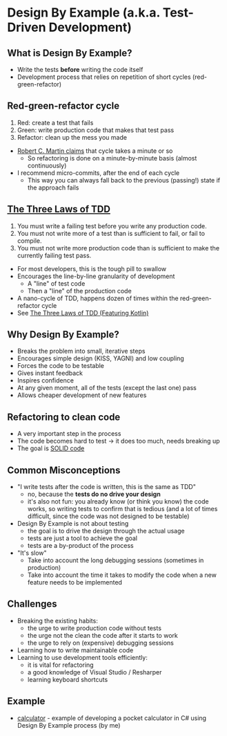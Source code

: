 # Design By Example (a.k.a. Test-Driven Development)

## What is Design By Example?
- Write the tests **before** writing the code itself
- Development process that relies on repetition of short cycles (red-green-refactor)

## Red-green-refactor cycle
1. Red: create a test that fails
2. Green: write production code that makes that test pass
3. Refactor: clean up the mess you made
- [Robert C. Martin claims](http://blog.cleancoder.com/uncle-bob/2014/12/17/TheCyclesOfTDD.html) that cycle takes a minute or so
  - So refactoring is done on a minute-by-minute basis (almost continuously)
- I recommend micro-commits, after the end of each cycle
  - This way you can always fall back to the previous (passing!) state if the approach fails 

## [The Three Laws of TDD](http://butunclebob.com/ArticleS.UncleBob.TheThreeRulesOfTdd)
1. You must write a failing test before you write any production code.
2. You must not write more of a test than is sufficient to fail, or fail to compile.
3. You must not write more production code than is sufficient to make the currently failing test pass.
- For most developers, this is the tough pill to swallow 
- Encourages the line-by-line granularity of development
  - A "line" of test code
  - Then a "line" of the production code
- A nano-cycle of TDD, happens dozen of times within the red-green-refactor cycle
- See [The Three Laws of TDD (Featuring Kotlin)](https://www.youtube.com/watch?v=qkblc5WRn-U)

## Why Design By Example?
- Breaks the problem into small, iterative steps
- Encourages simple design (KISS, YAGNI) and low coupling
- Forces the code to be testable
- Gives instant feedback
- Inspires confidence
- At any given moment, all of the tests (except the last one) pass
- Allows cheaper development of new features
 
## Refactoring to clean code
- A very important step in the process
- The code becomes hard to test -> it does too much, needs breaking up
- The goal is [SOLID code](http://butunclebob.com/ArticleS.UncleBob.PrinciplesOfOod)

## Common Misconceptions
- "I write tests after the code is written, this is the same as TDD"
  - no, because the **tests do no drive your design**
  - it's also not fun: you already know (or think you know) the code works, so writing tests to confirm that is tedious (and a lot of times difficult, since the code was not designed to be testable)
- Design By Example is not about testing
  - the goal is to drive the design through the actual usage
  - tests are just a tool to achieve the goal
  - tests are a by-product of the process
- "It's slow"
  - Take into account the long debugging sessions (sometimes in production)
  - Take into account the time it takes to modify the code when a new feature needs to be implemented
  
## Challenges
- Breaking the existing habits:
   - the urge to write production code without tests
   - the urge not the clean the code after it starts to work
   - the urge to rely on (expensive) debugging sessions
- Learning how to write maintainable code
- Learning to use development tools efficiently:
  - it is vital for refactoring
  - a good knowledge of Visual Studio / Resharper
  - learning keyboard shortcuts

## Example
- [calculator](https://github.com/breki/calculator) - example of developing a pocket calculator in C# using Design By Example process (by me)

